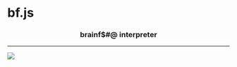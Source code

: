 # bf.js

<h3 style="text-align: center;">brainf$#@ interpreter</h3>

___


<img src="https://lh3.ggpht.com/rDTGTYfGZDZXn0Gt_uxQ0JrPoROL4O0gxR687OtaPYTpcGvjKEvM0jIiooWEGY5uOaU=h500">
